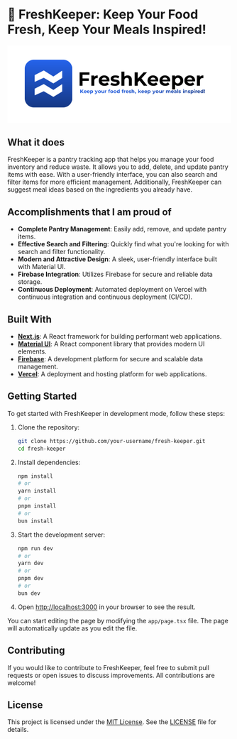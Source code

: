 # 🍴 FreshKeeper: Keep Your Food Fresh, Keep Your Meals Inspired!

![alt text](FreshKeeperBanner.png)

## What it does

FreshKeeper is a pantry tracking app that helps you manage your food inventory and reduce waste. It allows you to add, delete, and update pantry items with ease. With a user-friendly interface, you can also search and filter items for more efficient management. Additionally, FreshKeeper can suggest meal ideas based on the ingredients you already have.

## Accomplishments that I am proud of

- **Complete Pantry Management**: Easily add, remove, and update pantry items.
- **Effective Search and Filtering**: Quickly find what you're looking for with search and filter functionality.
- **Modern and Attractive Design**: A sleek, user-friendly interface built with Material UI.
- **Firebase Integration**: Utilizes Firebase for secure and reliable data storage.
- **Continuous Deployment**: Automated deployment on Vercel with continuous integration and continuous deployment (CI/CD).

## Built With

- **[Next.js](https://nextjs.org/)**: A React framework for building performant web applications.
- **[Material UI](https://mui.com/)**: A React component library that provides modern UI elements.
- **[Firebase](https://firebase.google.com/)**: A development platform for secure and scalable data management.
- **[Vercel](https://vercel.com/)**: A deployment and hosting platform for web applications.

## Getting Started

To get started with FreshKeeper in development mode, follow these steps:

1. Clone the repository:
    ```bash
    git clone https://github.com/your-username/fresh-keeper.git
    cd fresh-keeper
    ```

2. Install dependencies:
    ```bash
    npm install
    # or
    yarn install
    # or
    pnpm install
    # or
    bun install
    ```

3. Start the development server:
    ```bash
    npm run dev
    # or
    yarn dev
    # or
    pnpm dev
    # or
    bun dev
    ```

4. Open [http://localhost:3000](http://localhost:3000) in your browser to see the result.

You can start editing the page by modifying the `app/page.tsx` file. The page will automatically update as you edit the file.

## Contributing

If you would like to contribute to FreshKeeper, feel free to submit pull requests or open issues to discuss improvements. All contributions are welcome!

## License

This project is licensed under the [MIT License](https://opensource.org/licenses/MIT). See the [LICENSE](LICENSE) file for details.
